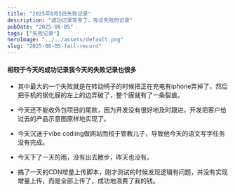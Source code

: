 ```yaml
---
title: "2025年8月5日失败记录"
description: "成功记录写多了，写点失败的记录"
pubDate: "2025-08-05"
tags: ["失败记录"]
heroImage: "../../assets/default.png"
slug: "2025-08-05-fail-record"
---
```


#### 相较于今天的成功记录我今天的失败记录也很多

- 其中最大的一个失败就是在转动椅子的时候把正在充电有iphone弄掉了，然后把手机的钢化膜的左上的边弄破了，整个膜就有了一条裂痕。

- 今天还不能收外包项目的尾款，因为开发没有很好地及时跟进，开发把客户给过去的产品示意图原样地实现了。

- 今天沉迷于vibe codiing做网站而梳于管教儿子，导致他今天的语文写字任务没有完成。

- 今天下了一天的雨，没有出去散步，昨天也没有。

- 搞了一天的CDN增量上传脚本，刚才测试的时候发现逻辑有问题，并没有实现增量上传，而是全部上传了，成功地浪费了我的钱。
